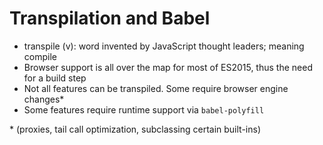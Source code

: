 # Transpilation and Babel

* transpile (v): word invented by JavaScript thought leaders; meaning compile
* Browser support is all over the map for most of ES2015, thus the need for a build step
* Not all features can be transpiled. Some require browser engine changes\*
* Some features require runtime support via `babel-polyfill`


\* (proxies, tail call optimization, subclassing certain built-ins)
